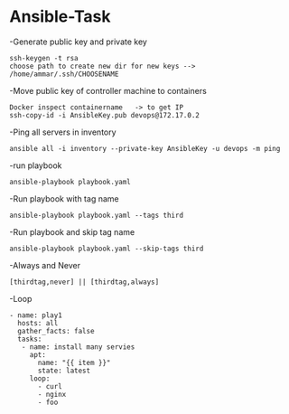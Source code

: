 # Ansible-Task
-Generate public key and private key
```
ssh-keygen -t rsa
choose path to create new dir for new keys --> /home/ammar/.ssh/CHOOSENAME
```
-Move public key of controller machine to containers
```
Docker inspect containername   -> to get IP
ssh-copy-id -i AnsibleKey.pub devops@172.17.0.2
```

-Ping all servers in inventory
```
ansible all -i inventory --private-key AnsibleKey -u devops -m ping

```

-run playbook
```
ansible-playbook playbook.yaml 
```

-Run playbook with tag name
```
ansible-playbook playbook.yaml --tags third
```

-Run playbook and skip tag name
```
ansible-playbook playbook.yaml --skip-tags third
```

-Always and Never
```
[thirdtag,never] || [thirdtag,always]
```


-Loop
```
- name: play1
  hosts: all
  gather_facts: false
  tasks:
   - name: install many servies
     apt:
       name: "{{ item }}"
       state: latest
     loop:
       - curl
       - nginx
       - foo
```
